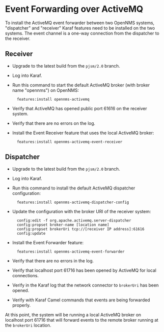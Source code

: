# Event Forwarding over ActiveMQ

To install the ActiveMQ event forwarder between two OpenNMS systems, "dispatcher" and "receiver" Karaf features need to be installed on the two systems. The event channel is a one-way connection from the dispatcher to the receiver.

## Receiver

- Upgrade to the latest build from the `pjsm/2.0` branch.
- Log into Karaf.
- Run this command to start the default ActiveMQ broker (with broker name "opennms") on OpenNMS:

        features:install opennms-activemq

- Verify that ActiveMQ has opened public port 61616 on the receiver system.
- Verify that there are no errors on the log.
- Install the Event Receiver feature that uses the local ActiveMQ broker:

        features:install opennms-activemq-event-receiver

## Dispatcher

- Upgrade to the latest build from the `pjsm/2.0` branch.
- Log into Karaf.
- Run this command to install the default ActiveMQ dispatcher configuration:

        features:install opennms-activemq-dispatcher-config

- Update the configuration with the broker URI of the receiver system:

        config:edit -f org.apache.activemq.server-dispatcher
        config:propset broker-name [location name]
        config:propset brokerUri tcp://[receiver IP address]:61616
        config:update

- Install the Event Forwarder feature:

        features:install opennms-activemq-event-forwarder

- Verify that there are no errors in the log.
- Verify that localhost port 61716 has been opened by ActiveMQ for local connections.
- Verify in the Karaf log that the network connector to `brokerUri` has been opened.
- Verify with Karaf Camel commands that events are being forwarded properly.

At this point, the system will be running a local ActiveMQ broker on localhost port 61716 that will forward events to the remote broker running at the `brokerUri` location.
